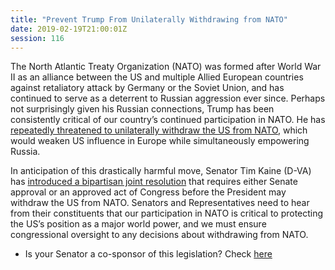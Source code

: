 ```yaml
---
title: "Prevent Trump From Unilaterally Withdrawing from NATO"
date: 2019-02-19T21:00:01Z
session: 116
---
```

The North Atlantic Treaty Organization (NATO) was formed after World War II as an alliance between the US and multiple Allied European countries against retaliatory attack by Germany or the Soviet Union, and has continued to serve as a deterrent to Russian aggression ever since. Perhaps not surprisingly given his Russian connections, Trump has been consistently critical of our country’s continued participation in NATO. He has [repeatedly threatened to unilaterally withdraw the US from NATO](https://www.nytimes.com/2019/01/14/us/politics/nato-president-trump.html), which would weaken US influence in Europe while simultaneously empowering Russia.

In anticipation of this drastically harmful move, Senator Tim Kaine (D-VA) has [introduced a bipartisan joint resolution](https://www.kaine.senate.gov/press-releases/kaine-colleagues-reintroduce-bipartisan-bill-to-prevent-any-president-from-leaving-nato) that requires either Senate approval or an approved act of Congress before the President may withdraw the US from NATO. Senators and Representatives need to hear from their constituents that our participation in NATO is critical to protecting the US’s position as a major world power, and we must ensure congressional oversight to any decisions about withdrawing from NATO.

- Is your Senator a co-sponsor of this legislation? Check [here](https://www.congress.gov/bill/116th-congress/senate-joint-resolution/4/cosponsors)
